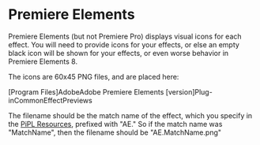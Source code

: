 # Premiere Elements

Premiere Elements (but not Premiere Pro) displays visual icons for each effect. You will need to provide icons for your effects, or else an empty black icon will be shown for your effects, or even worse behavior in Premiere Elements 8.

The icons are 60x45 PNG files, and are placed here:

[Program Files]AdobeAdobe Premiere Elements [version]Plug-inCommonEffectPreviews

The filename should be the match name of the effect, which you specify in the [PiPL Resources](../intro/pipl-resources.md#intro-pipl-resources), prefixed with "AE." So if the match name was "MatchName", then the filename should be "AE.MatchName.png"
